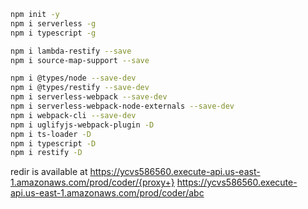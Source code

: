 ```bash
npm init -y
npm i serverless -g
npm i typescript -g

npm i lambda-restify --save
npm i source-map-support --save

npm i @types/node --save-dev
npm i @types/restify --save-dev
npm i serverless-webpack --save-dev
npm i serverless-webpack-node-externals --save-dev
npm i webpack-cli --save-dev
npm i uglifyjs-webpack-plugin -D
npm i ts-loader -D
npm i typescript -D
npm i restify -D
```

redir is available at 
https://ycvs586560.execute-api.us-east-1.amazonaws.com/prod/coder/{proxy+}
https://ycvs586560.execute-api.us-east-1.amazonaws.com/prod/coder/abc